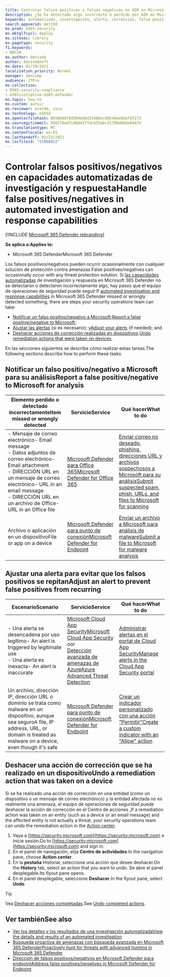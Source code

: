 ```yaml
---
title: Controlar falsos positivos o falsos negativos en AIR en Microsoft 365 Defender
description: ¿Se ha detectado algo incorrecto o perdido por AIR en Microsoft 365 Defender? Obtenga información sobre cómo enviar falsos positivos o falsos negativos a Microsoft para su análisis.
keywords: automatizado, investigación, alerta, corrección, falso positivo, falso negativo
search.appverid: met150
ms.prod: m365-security
ms.mktglfcycl: deploy
ms.sitesec: library
ms.pagetype: security
f1.keywords:
- NOCSH
ms.author: deniseb
author: denisebmsft
ms.date: 01/29/2021
localization_priority: Normal
manager: dansimp
audience: ITPro
ms.collection:
- M365-security-compliance
- m365initiative-m365-defender
ms.topic: how-to
ms.custom: autoir
ms.reviewer: evaldm, isco
ms.technology: m365d
ms.openlocfilehash: 8658b08f0d3948d6d23486ec885486e8bbfdf273
ms.sourcegitcommit: 956176ed7c8b8427fdc655abcd1709d86da9447e
ms.translationtype: MT
ms.contentlocale: es-ES
ms.lasthandoff: 03/23/2021
ms.locfileid: "51068912"
---
```

# <a name="handle-false-positivesnegatives-in-automated-investigation-and-response-capabilities"></a><span data-ttu-id="69f1e-105">Controlar falsos positivos/negativos en capacidades automatizadas de investigación y respuesta</span><span class="sxs-lookup"><span data-stu-id="69f1e-105">Handle false positives/negatives in automated investigation and response capabilities</span></span>

[!INCLUDE [Microsoft 365 Defender rebranding](../includes/microsoft-defender.md)]

<span data-ttu-id="69f1e-106">**Se aplica a:**</span><span class="sxs-lookup"><span data-stu-id="69f1e-106">**Applies to:**</span></span>
- <span data-ttu-id="69f1e-107">Microsoft 365 Defender</span><span class="sxs-lookup"><span data-stu-id="69f1e-107">Microsoft 365 Defender</span></span>

<span data-ttu-id="69f1e-108">Los falsos positivos/negativos pueden ocurrir ocasionalmente con cualquier solución de protección contra amenazas.</span><span class="sxs-lookup"><span data-stu-id="69f1e-108">False positives/negatives can occasionally occur with any threat protection solution.</span></span> <span data-ttu-id="69f1e-109">Si [las capacidades automatizadas](m365d-autoir.md) de investigación y respuesta en Microsoft 365 Defender no se detectaron o detectaron incorrectamente algo, hay pasos que el equipo de operaciones de seguridad puede seguir:</span><span class="sxs-lookup"><span data-stu-id="69f1e-109">If [automated investigation and response capabilities](m365d-autoir.md) in Microsoft 365 Defender missed or wrongly detected something, there are steps your security operations team can take:</span></span>

- <span data-ttu-id="69f1e-110">[Notificar un falso positivo/negativo a Microsoft](#report-a-false-positivenegative-to-microsoft-for-analysis);</span><span class="sxs-lookup"><span data-stu-id="69f1e-110">[Report a false positive/negative to Microsoft](#report-a-false-positivenegative-to-microsoft-for-analysis);</span></span>
- <span data-ttu-id="69f1e-111">[Ajustar las alertas](#adjust-an-alert-to-prevent-false-positives-from-recurring) (si es necesario); y</span><span class="sxs-lookup"><span data-stu-id="69f1e-111">[Adjust your alerts](#adjust-an-alert-to-prevent-false-positives-from-recurring) (if needed); and</span></span> 
- <span data-ttu-id="69f1e-112">[Deshacer acciones de corrección realizadas en dispositivos](#undo-a-remediation-action-that-was-taken-on-a-device).</span><span class="sxs-lookup"><span data-stu-id="69f1e-112">[Undo remediation actions that were taken on devices](#undo-a-remediation-action-that-was-taken-on-a-device).</span></span> 

<span data-ttu-id="69f1e-113">En las secciones siguientes se describe cómo realizar estas tareas.</span><span class="sxs-lookup"><span data-stu-id="69f1e-113">The following sections describe how to perform these tasks.</span></span>

## <a name="report-a-false-positivenegative-to-microsoft-for-analysis"></a><span data-ttu-id="69f1e-114">Notificar un falso positivo/negativo a Microsoft para su análisis</span><span class="sxs-lookup"><span data-stu-id="69f1e-114">Report a false positive/negative to Microsoft for analysis</span></span>

|<span data-ttu-id="69f1e-115">Elemento perdido o detectado incorrectamente</span><span class="sxs-lookup"><span data-stu-id="69f1e-115">Item missed or wrongly detected</span></span> |<span data-ttu-id="69f1e-116">Servicio</span><span class="sxs-lookup"><span data-stu-id="69f1e-116">Service</span></span>  |<span data-ttu-id="69f1e-117">Qué hacer</span><span class="sxs-lookup"><span data-stu-id="69f1e-117">What to do</span></span>  |
|---------|---------|---------|
|<span data-ttu-id="69f1e-118">- Mensaje de correo electrónico</span><span class="sxs-lookup"><span data-stu-id="69f1e-118">- Email message</span></span> <br/><span data-ttu-id="69f1e-119">- Datos adjuntos de correo electrónico</span><span class="sxs-lookup"><span data-stu-id="69f1e-119">- Email attachment</span></span> <br/><span data-ttu-id="69f1e-120">- DIRECCIÓN URL en un mensaje de correo electrónico</span><span class="sxs-lookup"><span data-stu-id="69f1e-120">- URL in an email message</span></span><br/><span data-ttu-id="69f1e-121">- DIRECCIÓN URL en un archivo de Office</span><span class="sxs-lookup"><span data-stu-id="69f1e-121">- URL in an Office file</span></span>      |[<span data-ttu-id="69f1e-122">Microsoft Defender para Office 365</span><span class="sxs-lookup"><span data-stu-id="69f1e-122">Microsoft Defender for Office 365</span></span>](/microsoft-365/security/defender-365-security/defender-for-office-365)        |[<span data-ttu-id="69f1e-123">Enviar correo no deseado, phishing, direcciones URL y archivos sospechosos a Microsoft para su análisis</span><span class="sxs-lookup"><span data-stu-id="69f1e-123">Submit suspected spam, phish, URLs, and files to Microsoft for scanning</span></span>](../defender-365-security/admin-submission.md)         |
|<span data-ttu-id="69f1e-124">Archivo o aplicación en un dispositivo</span><span class="sxs-lookup"><span data-stu-id="69f1e-124">File or app on a device</span></span>    |[<span data-ttu-id="69f1e-125">Microsoft Defender para punto de conexión</span><span class="sxs-lookup"><span data-stu-id="69f1e-125">Microsoft Defender for Endpoint</span></span>](/windows/security/threat-protection)         |[<span data-ttu-id="69f1e-126">Enviar un archivo a Microsoft para análisis de malware</span><span class="sxs-lookup"><span data-stu-id="69f1e-126">Submit a file to Microsoft for malware analysis</span></span>](https://www.microsoft.com/wdsi/filesubmission)         |

## <a name="adjust-an-alert-to-prevent-false-positives-from-recurring"></a><span data-ttu-id="69f1e-127">Ajustar una alerta para evitar que los falsos positivos se repitan</span><span class="sxs-lookup"><span data-stu-id="69f1e-127">Adjust an alert to prevent false positives from recurring</span></span>

|<span data-ttu-id="69f1e-128">Escenario</span><span class="sxs-lookup"><span data-stu-id="69f1e-128">Scenario</span></span> |<span data-ttu-id="69f1e-129">Servicio</span><span class="sxs-lookup"><span data-stu-id="69f1e-129">Service</span></span> |<span data-ttu-id="69f1e-130">Qué hacer</span><span class="sxs-lookup"><span data-stu-id="69f1e-130">What to do</span></span> |
|--------|--------|--------|
|<span data-ttu-id="69f1e-131">- Una alerta se desencadena por uso legítimo</span><span class="sxs-lookup"><span data-stu-id="69f1e-131">- An alert is triggered by legitimate use</span></span> <br/><span data-ttu-id="69f1e-132">- Una alerta es inexacta</span><span class="sxs-lookup"><span data-stu-id="69f1e-132">- An alert is inaccurate</span></span>    |[<span data-ttu-id="69f1e-133">Microsoft Cloud App Security</span><span class="sxs-lookup"><span data-stu-id="69f1e-133">Microsoft Cloud App Security</span></span>](/cloud-app-security)<br/> <span data-ttu-id="69f1e-134">o</span><span class="sxs-lookup"><span data-stu-id="69f1e-134">or</span></span> <br/>[<span data-ttu-id="69f1e-135">Detección avanzada de amenazas de Azure</span><span class="sxs-lookup"><span data-stu-id="69f1e-135">Azure Advanced Threat Detection</span></span>](/azure/security/fundamentals/threat-detection)         |[<span data-ttu-id="69f1e-136">Administrar alertas en el portal de Cloud App Security</span><span class="sxs-lookup"><span data-stu-id="69f1e-136">Manage alerts in the Cloud App Security portal</span></span>](/cloud-app-security/managing-alerts)         |
|<span data-ttu-id="69f1e-137">Un archivo, dirección IP, dirección URL o dominio se trata como malware en un dispositivo, aunque sea seguro</span><span class="sxs-lookup"><span data-stu-id="69f1e-137">A file, IP address, URL, or domain is treated as malware on a device, even though it's safe</span></span>|[<span data-ttu-id="69f1e-138">Microsoft Defender para punto de conexión</span><span class="sxs-lookup"><span data-stu-id="69f1e-138">Microsoft Defender for Endpoint</span></span>](/windows/security/threat-protection) |[<span data-ttu-id="69f1e-139">Crear un indicador personalizado con una acción "Permitir"</span><span class="sxs-lookup"><span data-stu-id="69f1e-139">Create a custom indicator with an "Allow" action</span></span>](/windows/security/threat-protection/microsoft-defender-atp/manage-indicators) |

## <a name="undo-a-remediation-action-that-was-taken-on-a-device"></a><span data-ttu-id="69f1e-140">Deshacer una acción de corrección que se ha realizado en un dispositivo</span><span class="sxs-lookup"><span data-stu-id="69f1e-140">Undo a remediation action that was taken on a device</span></span>

<span data-ttu-id="69f1e-141">Si se ha realizado una acción de corrección en una entidad (como un dispositivo o un mensaje de correo electrónico) y la entidad afectada no es realmente una amenaza, el equipo de operaciones de seguridad puede deshacer la acción de corrección en el Centro de acciones [.](m365d-action-center.md)</span><span class="sxs-lookup"><span data-stu-id="69f1e-141">If a remediation action was taken on an entity (such as a device or an email message) and the affected entity is not actually a threat, your security operations team can undo the remediation action in the [Action center](m365d-action-center.md).</span></span>

1. <span data-ttu-id="69f1e-142">Vaya a [https://security.microsoft.com](https://security.microsoft.com) e inicie sesión.</span><span class="sxs-lookup"><span data-stu-id="69f1e-142">Go to [https://security.microsoft.com](https://security.microsoft.com) and sign in.</span></span> 
2. <span data-ttu-id="69f1e-143">En el panel de navegación, elija **Centro de actividades**.</span><span class="sxs-lookup"><span data-stu-id="69f1e-143">In the navigation pane, choose **Action center**.</span></span> 
3. <span data-ttu-id="69f1e-144">En la **pestaña** Historial, seleccione una acción que desee deshacer.</span><span class="sxs-lookup"><span data-stu-id="69f1e-144">On the **History** tab, select an action that you want to undo.</span></span> <span data-ttu-id="69f1e-145">Se abre el panel desplegable.</span><span class="sxs-lookup"><span data-stu-id="69f1e-145">Its flyout pane opens.</span></span>
4. <span data-ttu-id="69f1e-146">En el panel desplegable, seleccione **Deshacer**.</span><span class="sxs-lookup"><span data-stu-id="69f1e-146">In the flyout pane, select **Undo**.</span></span>

> [!TIP]
> <span data-ttu-id="69f1e-147">Vea [Deshacer acciones completadas](m365d-autoir-actions.md#undo-completed-actions).</span><span class="sxs-lookup"><span data-stu-id="69f1e-147">See [Undo completed actions](m365d-autoir-actions.md#undo-completed-actions).</span></span>

## <a name="see-also"></a><span data-ttu-id="69f1e-148">Ver también</span><span class="sxs-lookup"><span data-stu-id="69f1e-148">See also</span></span>

- [<span data-ttu-id="69f1e-149">Ver los detalles y los resultados de una investigación automatizada</span><span class="sxs-lookup"><span data-stu-id="69f1e-149">View the details and results of an automated investigation</span></span>](m365d-autoir-results.md)
- [<span data-ttu-id="69f1e-150">Búsqueda proactiva de amenazas con búsqueda avanzada en Microsoft 365 Defender</span><span class="sxs-lookup"><span data-stu-id="69f1e-150">Proactively hunt for threats with advanced hunting in Microsoft 365 Defender</span></span>](advanced-hunting-overview.md)
- [<span data-ttu-id="69f1e-151">Dirección de falsos positivos/negativos en Microsoft Defender para endpoint</span><span class="sxs-lookup"><span data-stu-id="69f1e-151">Address false positives/negatives in Microsoft Defender for Endpoint</span></span>](/windows/security/threat-protection/microsoft-defender-atp/defender-endpoint-false-positives-negatives)